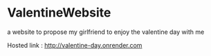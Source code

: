 # ValentineWebsite
a website to propose my girlfriend to enjoy the valentine day with me

Hosted link : http://valentine-day.onrender.com